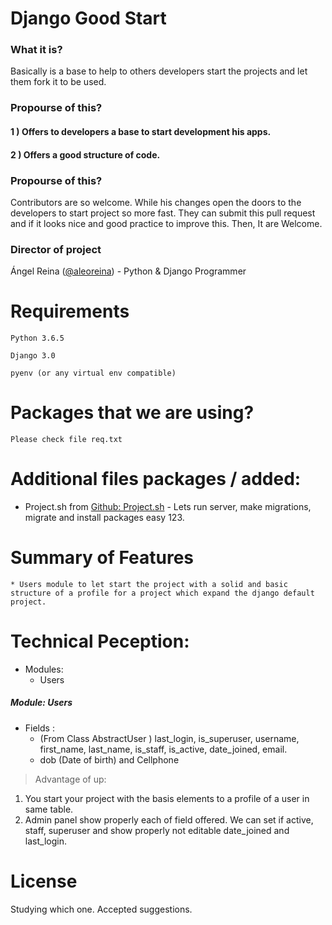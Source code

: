 # Django Good Start

### What it is?
Basically is a base to help to others developers start the projects and let them  fork it to be used.

### Propourse of this?
#### 1 ) Offers to developers a base to start development his apps.
#### 2 ) Offers a good structure of code.

### Propourse of this?
Contributors are so welcome. While his changes open the doors to the developers to start project so more fast. They can submit this pull request and if it looks nice and good practice to improve this. Then, It are Welcome.

### Director of project
Ángel Reina ([@aleoreina](http://github.com/aleoreina "@aleoreina")) - Python & Django Programmer

# Requirements
`Python 3.6.5`

`Django 3.0`

`pyenv (or any virtual env compatible)`

# Packages that we are using?
`Please check file req.txt`

# Additional files packages / added:
- Project.sh from [Github: Project.sh](https://github.com/aleoreina/projectsh-django "Github: Project.sh") - Lets run server, make migrations, migrate and install packages easy 123.

# Summary of Features
	* Users module to let start the project with a solid and basic structure of a profile for a project which expand the django default project.

# Technical Peception:
- Modules:
	* Users


#####  Module: Users

- Fields :
	+ (From Class AbstractUser ) last_login, is_superuser, username, first_name, last_name, is_staff, is_active, date_joined, email. 
	+ dob (Date of birth) and Cellphone

> Advantage of up: 
1) You start your project with the basis elements to a profile of a user in same table.
2) Admin panel show properly each of field offered. We can set if  active, staff, superuser and show properly not editable date_joined and last_login.

# License
Studying which one.
Accepted suggestions.





